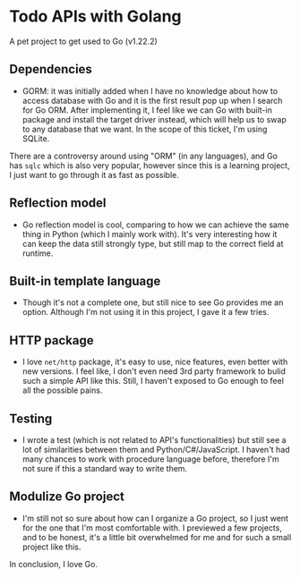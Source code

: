 # Todo APIs with Golang
A pet project to get used to Go (v1.22.2)

## Dependencies
- GORM: it was initially added when I have no knowledge about how to access database with Go and it is the first result pop up when I search for Go ORM. After implementing it, I feel like we can Go with built-in package and install the target driver instead, which will help us to swap to any database that we want. In the scope of this ticket, I'm using SQLite. 

There are a controversy around using "ORM" (in any languages), and Go has `sqlc` which is also very popular, however since this is a learning project, I just want to go through it as fast as possible. 

## Reflection model 
- Go reflection model is cool, comparing to how we can achieve the same thing in Python (which I mainly work with). It's very interesting how it can keep the data still strongly type, but still map to the correct field at runtime.

## Built-in template language
- Though it's not a complete one, but still nice to see Go provides me an option. Although I'm not using it in this project, I gave it a few tries.

## HTTP package
- I love `net/http` package, it's easy to use, nice features, even better with new versions. I feel like, I don't even need 3rd party framework to bulid such a simple API like this. Still, I haven't exposed to Go enough to feel all the possible pains. 

## Testing
- I wrote a test (which is not related to API's functionalities) but still see a lot of similarities between them and Python/C#/JavaScript. I haven't had many chances to work with procedure language before, therefore I'm not sure if this a standard way to write them.

## Modulize Go project
- I'm still not so sure about how can I organize a Go project, so I just went for the one that I'm most comfortable with. I previewed a few projects, and to be honest, it's a little bit overwhelmed for me and for such a small project like this.

In conclusion, I love Go.
